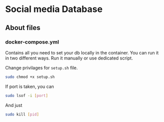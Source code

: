 # Social media Database

## About files

### docker-compose.yml

Contains all you need to set your db locally in the container. You can run it in two different ways. Run it manually or use dedicated script.

Change privilages for `setup.sh` file.

```bash
sudo chmod +x setup.sh
```

If port is taken, you can

```bash
sudo lsof -i [port]
```

And just

```bash
sudo kill [pid]
```
